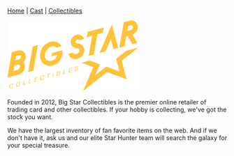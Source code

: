 [Home](Readme.md) | [Cast](Cast.md) | [Collectibles](Collectibles.md) 

<img src="images/logo_bigstar.svg" style="width:300px; "/>

Founded in 2012, Big Star Collectibles is the premier online retailer of trading card and other collectibles. If your hobby is collecting, we've got the stock you want.

We have the largest inventory of fan favorite items on the web. And if we don't have it, ask us and our elite Star Hunter team will search the galaxy for your special treasure.

